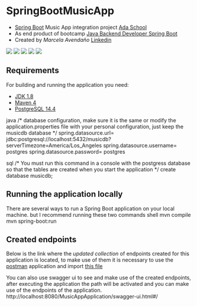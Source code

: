# SpringBootMusicApp
- [Spring Boot](http://projects.spring.io/spring-boot/) Music App integration project [Ada School](https://ada-school.org/)
- As end product of bootcamp [Java Backend Developer Spring Boot](https://ada-school.org/java-backend-developer-spring-boot-es/)
- Created by *Marcela Avendaño* [Linkedin](https://www.linkedin.com/in/marcela-avenda%C3%B1o-051190124/)

<img src="https://img.shields.io/badge/PostgreSQL-316192?style=for-the-badge&logo=postgresql&logoColor=white" /> <img src="https://img.shields.io/badge/Spring-6DB33F?style=for-the-badge&logo=spring&logoColor=white" />
<img src="https://img.shields.io/badge/Spring_Boot-F2F4F9?style=for-the-badge&logo=spring-boot" />
<img src="https://img.shields.io/badge/Hibernate-59666C?style=for-the-badge&logo=Hibernate&logoColor=white"/>
<img src="https://img.shields.io/badge/apache_maven-C71A36?style=for-the-badge&logo=apachemaven&logoColor=white" /> 


## Requirements

For building and running the application you need:

- [JDK 1.8](http://www.oracle.com/technetwork/java/javase/downloads/jdk8-downloads-2133151.html)
- [Maven 4](https://maven.apache.org)
- [PostgreSQL 14.4](https://www.postgresql.org/)

java
/*
database configuration, make sure it is the same or modify the application.properties file
with your personal configuration, just keep the musicdb database
*/
spring.datasource.url= jdbc:postgresql://localhost:5432/musicdb?serverTimezone=America/Los_Angeles
spring.datasource.username= postgres
spring.datasource.password= postgres


sql
/*
You must run this command in a console with the postgress database so that the tables are created when you start the application
*/
create database musicdb;


## Running the application locally

There are several ways to run a Spring Boot application on your local machine.
but I recommend running these two commands
shell
mvn compile
mvn spring-boot:run


## Created endpoints

Below is the link where the *updated collection* of endpoints created for this application is located,
to make use of them it is necessary to use the [postman](https://www.postman.com/) application and import [this file](https://github.com/MarceAvend/SpringBootMusicApp/blob/main/music_app_end_points.postman_collection.json)

You can also use swagger ui to see and make use of the created endpoints, after executing the application the path will be activated and you can make use of the endpoints of the application.
http://localhost:8080/MusicAppApplication/swagger-ui.html#/
